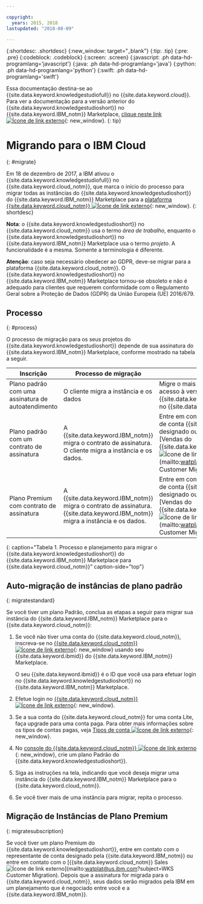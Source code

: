 ```yaml
---

copyright:
  years: 2015, 2018
lastupdated: "2018-08-09"

---
```


{:shortdesc: .shortdesc}
{:new_window: target="_blank"}
{:tip: .tip}
{:pre: .pre}
{:codeblock: .codeblock}
{:screen: .screen}
{:javascript: .ph data-hd-programlang='javascript'}
{:java: .ph data-hd-programlang='java'}
{:python: .ph data-hd-programlang='python'}
{:swift: .ph data-hd-programlang='swift'}

Essa documentação destina-se ao {{site.data.keyword.knowledgestudiofull}} no {{site.data.keyword.cloud}}. Para ver a documentação para a versão anterior do {{site.data.keyword.knowledgestudioshort}} no {{site.data.keyword.IBM_notm}} Marketplace, [clique neste link ![Ícone de link externo](../../icons/launch-glyph.svg "Ícone de link externo")](https://{DomainName}/docs/services/knowledge-studio/client-migration.html){: new_window}.
{: tip}

# Migrando para o IBM Cloud
{: #migrate}

Em 18 de dezembro de 2017, a IBM ativou o {{site.data.keyword.knowledgestudiofull}} no {{site.data.keyword.cloud_notm}}, que marca o início do processo para migrar todas as instâncias do {{site.data.keyword.knowledgestudioshort}} do {{site.data.keyword.IBM_notm}} Marketplace para a [plataforma {{site.data.keyword.cloud_notm}} ![Ícone de link externo](../../icons/launch-glyph.svg "Ícone de link externo")](https://www.ibm.com/blogs/bluemix/2017/12/watson-knowledge-studio-ibm-cloud/){: new_window}.
{: shortdesc}

**Nota**: o {{site.data.keyword.knowledgestudioshort}} no {{site.data.keyword.cloud_notm}} usa o termo _área de trabalho_, enquanto o {{site.data.keyword.knowledgestudioshort}} no {{site.data.keyword.IBM_notm}} Marketplace usa o termo _projeto_. A funcionalidade é a mesma. Somente a terminologia é diferente.

**Atenção**: caso seja necessário obedecer ao GDPR, deve-se migrar para a plataforma {{site.data.keyword.cloud_notm}}. O {{site.data.keyword.knowledgestudioshort}} no {{site.data.keyword.IBM_notm}} Marketplace tornou-se obsoleto e não é adequado para clientes que requerem conformidade com o Regulamento Geral sobre a Proteção de Dados (GDPR) da União Europeia (UE) 2016/679.

## Processo
{: #process}

O processo de migração para os seus projetos do {{site.data.keyword.knowledgestudioshort}} depende de sua assinatura do {{site.data.keyword.IBM_notm}} Marketplace, conforme mostrado na tabela a seguir.

| Inscrição | Processo de migração | Detalhes |
|------|-------------------|--------------------|
| Plano padrão com uma assinatura de autoatendimento | O cliente migra a instância e os dados | Migre o mais rápido possível para obter acesso à versão mais atualizada do {{site.data.keyword.knowledgestudioshort}} no {{site.data.keyword.cloud_notm}}.
| Plano padrão com um contrato de assinatura | A {{site.data.keyword.IBM_notm}} migra o contrato de assinatura. O cliente migra a instância e os dados. | Entre em contato com o seu representante de conta {{site.data.keyword.IBM_notm}} designado ou entre em contato com [Vendas do {{site.data.keyword.cloud_notm}} ![Ícone de link externo](../../icons/launch-glyph.svg "Ícone de link externo")](mailto:watplat@us.ibm.com?subject=WKS Customer Migration). |
| Plano Premium com contrato de assinatura | A {{site.data.keyword.IBM_notm}} migra o contrato de assinatura. {{site.data.keyword.IBM_notm}}  migra a instância e os dados. | Entre em contato com o seu representante de conta {{site.data.keyword.IBM_notm}} designado ou entre em contato com [Vendas do {{site.data.keyword.cloud_notm}} ![Ícone de link externo](../../icons/launch-glyph.svg "Ícone de link externo")](mailto:watplat@us.ibm.com?subject=WKS Customer Migration). |
{: caption="Tabela 1. Processo e planejamento para migrar o {{site.data.keyword.knowledgestudioshort}} do {{site.data.keyword.IBM_notm}} Marketplace para {{site.data.keyword.cloud_notm}}" caption-side="top"}

## Auto-migração de instâncias de plano padrão
{: migratestandard}

Se você tiver um plano Padrão, conclua as etapas a seguir para migrar sua instância do {{site.data.keyword.IBM_notm}} Marketplace para o {{site.data.keyword.cloud_notm}}:

1. Se você não tiver uma conta do {{site.data.keyword.cloud_notm}}, inscreva-se no [{{site.data.keyword.cloud_notm}} ![Ícone de link externo](../../icons/launch-glyph.svg "Ícone de link externo")](https://{DomainName}/registration/){: new_window} usando seu {{site.data.keyword.ibmid}} do {{site.data.keyword.IBM_notm}} Marketplace.

   O seu {{site.data.keyword.ibmid}} é o ID que você usa para efetuar login no {{site.data.keyword.knowledgestudioshort}} no {{site.data.keyword.IBM_notm}} Marketplace.

2. Efetue login no [{{site.data.keyword.cloud_notm}} ![Ícone de link externo](../../icons/launch-glyph.svg "Ícone de link externo")](https://{DomainName}){: new_window}.
3. Se a sua conta do {{site.data.keyword.cloud_notm}} for uma conta Lite, faça upgrade para uma conta paga. Para obter mais informações sobre os tipos de contas pagas, veja [Tipos de conta ![Ícone de link externo](../../icons/launch-glyph.svg "Ícone de link externo")](https://{DomainName}/docs/account/index.html){: new_window}.
4. No [console do {{site.data.keyword.cloud_notm}} ![Ícone de link externo](../../icons/launch-glyph.svg "Ícone de link externo")](https://{DomainName}/catalog/services/knowledge-studio){: new_window}, crie um plano Padrão do {{site.data.keyword.knowledgestudioshort}}.
5. Siga as instruções na tela, indicando que você deseja migrar uma instância do {{site.data.keyword.IBM_notm}} Marketplace para o {{site.data.keyword.cloud_notm}}.
6. Se você tiver mais de uma instância para migrar, repita o processo.

## Migração de Instâncias de Plano Premium
{: migratesubscription}

Se você tiver um plano Premium do {{site.data.keyword.knowledgestudioshort}}, entre em contato com o representante de conta designado pela {{site.data.keyword.IBM_notm}} ou entre em contato com o [{{site.data.keyword.cloud_notm}} Sales ![Ícone de link externo](../../icons/launch-glyph.svg "Ícone de link externo")](mailto:watplat@us.ibm.com?subject=WKS Customer Migration). Depois que a assinatura for migrada para o {{site.data.keyword.cloud_notm}}, seus dados serão migrados pela IBM em um planejamento que é negociado entre você e a {{site.data.keyword.IBM_notm}}.
